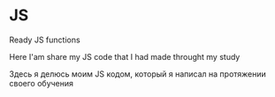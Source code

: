 # JS
Ready JS functions

Here I'am share my JS code that I had made throught my study

Здесь я делюсь моим JS кодом, который я написал на протяжении своего обучения
